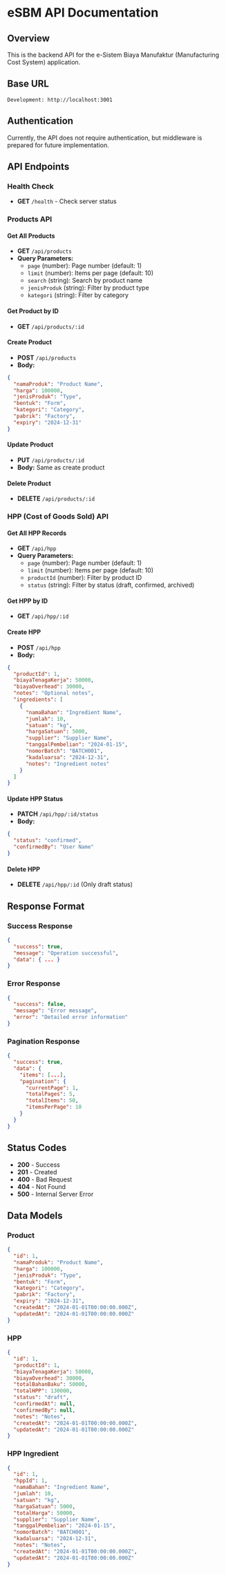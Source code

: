 # eSBM API Documentation

## Overview
This is the backend API for the e-Sistem Biaya Manufaktur (Manufacturing Cost System) application.

## Base URL
```
Development: http://localhost:3001
```

## Authentication
Currently, the API does not require authentication, but middleware is prepared for future implementation.

## API Endpoints

### Health Check
- **GET** `/health` - Check server status

### Products API

#### Get All Products
- **GET** `/api/products`
- **Query Parameters:**
  - `page` (number): Page number (default: 1)
  - `limit` (number): Items per page (default: 10)
  - `search` (string): Search by product name
  - `jenisProduk` (string): Filter by product type
  - `kategori` (string): Filter by category

#### Get Product by ID
- **GET** `/api/products/:id`

#### Create Product
- **POST** `/api/products`
- **Body:**
```json
{
  "namaProduk": "Product Name",
  "harga": 100000,
  "jenisProduk": "Type",
  "bentuk": "Form",
  "kategori": "Category",
  "pabrik": "Factory",
  "expiry": "2024-12-31"
}
```

#### Update Product
- **PUT** `/api/products/:id`
- **Body:** Same as create product

#### Delete Product
- **DELETE** `/api/products/:id`

### HPP (Cost of Goods Sold) API

#### Get All HPP Records
- **GET** `/api/hpp`
- **Query Parameters:**
  - `page` (number): Page number (default: 1)
  - `limit` (number): Items per page (default: 10)
  - `productId` (number): Filter by product ID
  - `status` (string): Filter by status (draft, confirmed, archived)

#### Get HPP by ID
- **GET** `/api/hpp/:id`

#### Create HPP
- **POST** `/api/hpp`
- **Body:**
```json
{
  "productId": 1,
  "biayaTenagaKerja": 50000,
  "biayaOverhead": 30000,
  "notes": "Optional notes",
  "ingredients": [
    {
      "namaBahan": "Ingredient Name",
      "jumlah": 10,
      "satuan": "kg",
      "hargaSatuan": 5000,
      "supplier": "Supplier Name",
      "tanggalPembelian": "2024-01-15",
      "nomorBatch": "BATCH001",
      "kadaluarsa": "2024-12-31",
      "notes": "Ingredient notes"
    }
  ]
}
```

#### Update HPP Status
- **PATCH** `/api/hpp/:id/status`
- **Body:**
```json
{
  "status": "confirmed",
  "confirmedBy": "User Name"
}
```

#### Delete HPP
- **DELETE** `/api/hpp/:id` (Only draft status)

## Response Format

### Success Response
```json
{
  "success": true,
  "message": "Operation successful",
  "data": { ... }
}
```

### Error Response
```json
{
  "success": false,
  "message": "Error message",
  "error": "Detailed error information"
}
```

### Pagination Response
```json
{
  "success": true,
  "data": {
    "items": [...],
    "pagination": {
      "currentPage": 1,
      "totalPages": 5,
      "totalItems": 50,
      "itemsPerPage": 10
    }
  }
}
```

## Status Codes
- **200** - Success
- **201** - Created
- **400** - Bad Request
- **404** - Not Found
- **500** - Internal Server Error

## Data Models

### Product
```json
{
  "id": 1,
  "namaProduk": "Product Name",
  "harga": 100000,
  "jenisProduk": "Type",
  "bentuk": "Form",
  "kategori": "Category",
  "pabrik": "Factory",
  "expiry": "2024-12-31",
  "createdAt": "2024-01-01T00:00:00.000Z",
  "updatedAt": "2024-01-01T00:00:00.000Z"
}
```

### HPP
```json
{
  "id": 1,
  "productId": 1,
  "biayaTenagaKerja": 50000,
  "biayaOverhead": 30000,
  "totalBahanBaku": 50000,
  "totalHPP": 130000,
  "status": "draft",
  "confirmedAt": null,
  "confirmedBy": null,
  "notes": "Notes",
  "createdAt": "2024-01-01T00:00:00.000Z",
  "updatedAt": "2024-01-01T00:00:00.000Z"
}
```

### HPP Ingredient
```json
{
  "id": 1,
  "hppId": 1,
  "namaBahan": "Ingredient Name",
  "jumlah": 10,
  "satuan": "kg",
  "hargaSatuan": 5000,
  "totalHarga": 50000,
  "supplier": "Supplier Name",
  "tanggalPembelian": "2024-01-15",
  "nomorBatch": "BATCH001",
  "kadaluarsa": "2024-12-31",
  "notes": "Notes",
  "createdAt": "2024-01-01T00:00:00.000Z",
  "updatedAt": "2024-01-01T00:00:00.000Z"
}
```
